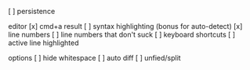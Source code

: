 [ ] persistence

editor
[x] cmd+a result
[ ] syntax highlighting (bonus for auto-detect)
[x] line numbers
[ ] line numbers that don't suck
[ ] keyboard shortcuts
[ ] active line highlighted


options
[ ] hide whitespace 
[ ] auto diff
[ ] unfied/split